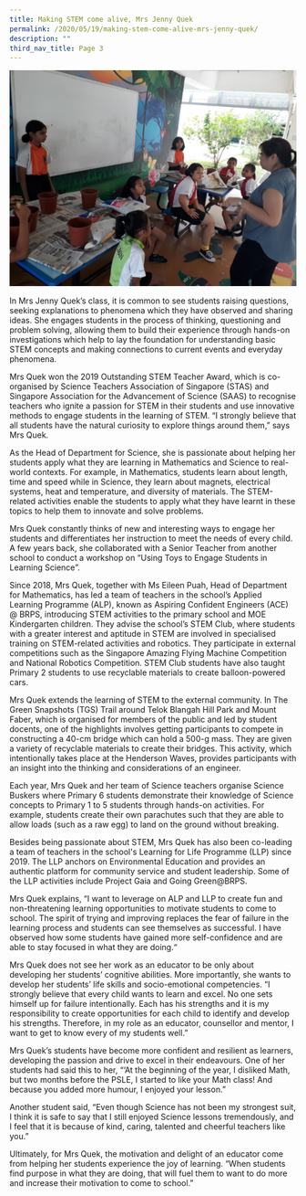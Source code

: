 ```yaml
---
title: Making STEM come alive, Mrs Jenny Quek
permalink: /2020/05/19/making-stem-come-alive-mrs-jenny-quek/
description: ""
third_nav_title: Page 3
---
```

<img src="/images/IMG-20200316-WA0006.jpeg">
<p>In Mrs Jenny Quek’s class, it is common to see students raising questions, seeking explanations to phenomena which they have observed and sharing ideas. She engages students in the process of thinking, questioning and problem solving, allowing them to build their experience through hands-on investigations which help to lay the foundation for understanding basic STEM concepts and making connections to current events and everyday phenomena.</p>
<p>Mrs Quek won the 2019 Outstanding STEM Teacher Award, which is co-organised by Science Teachers Association of Singapore (STAS) and Singapore Association for the Advancement of Science (SAAS) to recognise teachers who ignite a passion for STEM in their students and use innovative methods to engage students in the learning of STEM.&nbsp;“I strongly believe that all students have the natural curiosity to explore things around them,” says Mrs Quek.</p>
<p>As the Head of Department for Science, she is passionate about helping her students apply what they are learning in Mathematics and Science to real-world contexts. For example, in Mathematics, students learn about length, time and speed while in Science, they learn about magnets, electrical systems, heat and temperature, and diversity of materials. The STEM-related activities enable the students to apply what they have learnt in these topics to help them to innovate and solve problems.</p>
<p>Mrs Quek constantly thinks of new and interesting ways to engage her students and differentiates her instruction to meet the needs of every child. A few years back, she collaborated with a Senior Teacher from another school to conduct a workshop on “Using Toys to Engage Students in Learning Science”.</p>
<p>Since 2018, Mrs Quek, together with Ms Eileen Puah, Head of Department for Mathematics, has led a team of teachers in the school’s Applied Learning Programme (ALP), known as Aspiring Confident Engineers (ACE) @ BRPS, introducing STEM activities to the primary school and MOE Kindergarten children. They advise the school’s STEM Club, where students with a greater interest and aptitude in STEM are involved in specialised training on STEM-related activities and robotics. They participate in external competitions such as the Singapore Amazing Flying Machine Competition and National Robotics Competition. STEM Club students have also taught Primary 2 students to use recyclable materials to create balloon-powered cars.</p>
<p>Mrs Quek extends the learning of STEM to the external community. In The Green Snapshots (TGS) Trail around Telok Blangah Hill Park and Mount Faber, which is organised for members of the public and led by student docents, one of the highlights involves getting participants to compete in constructing a 40-cm bridge which can hold a 500-g mass. They are given a variety of recyclable materials to create their bridges. This activity, which intentionally takes place at the Henderson Waves, provides participants with an insight into the thinking and considerations of an engineer.</p>
<p>Each year, Mrs Quek and her team of Science teachers organise Science Buskers where Primary 6 students demonstrate their knowledge of Science concepts to Primary 1 to 5 students through hands-on activities. For example, students create their own parachutes such that they are able to allow loads (such as a raw egg) to land on the ground without breaking.</p>
<p>Besides being passionate about STEM, Mrs Quek has also been co-leading a team of teachers in the school's Learning for Life Programme (LLP) since 2019. The LLP anchors on Environmental Education and provides an authentic platform for community service and student leadership. Some of the LLP activities include Project Gaia and Going Green@BRPS.</p>
<p>Mrs Quek explains, “I want to leverage on ALP and LLP to create fun and non-threatening learning opportunities to motivate students to come to school. The spirit of trying and improving replaces the fear of failure in the learning process and students can see themselves as successful. I have observed how some students have gained more self-confidence and are able to stay focused in what they are doing.“</p>
<p>Mrs Quek does not see her work as an educator to be only about developing her students’ cognitive abilities. More importantly, she wants to develop her students’ life skills and socio-emotional competencies. “I strongly believe that every child wants to learn and excel. No one sets himself up for failure intentionally. Each has his strengths and it is my responsibility to create opportunities for each child to identify and develop his strengths. Therefore, in my role as an educator, counsellor and mentor, I want to get to know every of my students well.”</p>
<p>Mrs Quek’s students have become more confident and resilient as learners, developing the passion and drive to excel in their endeavours. One of her students had said this to her, “‘At the beginning of the year, I disliked Math, but two months before the PSLE, I started to like your Math class! And because you added more humour, I enjoyed your lesson.”</p>
<p>Another student said, “Even though Science has not been my strongest suit, I think it is safe to say that I still enjoyed Science lessons tremendously, and I feel that it is because of kind, caring, talented and cheerful teachers like you.”</p>
<p>Ultimately, for Mrs Quek, the motivation and delight of an educator come from helping her students experience the joy of learning. “When students find purpose in what they are doing, that will fuel them to want to do more and increase their motivation to come to school.”</p>
